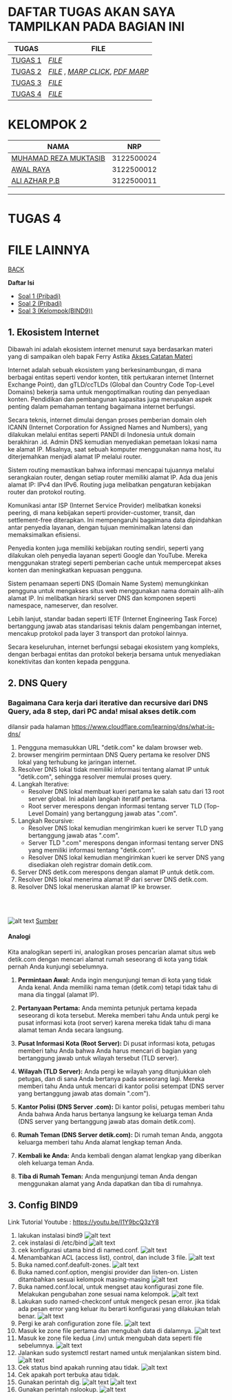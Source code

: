 # DAFTAR TUGAS AKAN SAYA TAMPILKAN PADA BAGIAN INI
| TUGAS | FILE |
| ------| -----|
| [TUGAS 1](https://github.com/Reza1290/SysAdmin-3122500024/blob/main/TUGAS1.md) |  _[FILE](https://github.com/Reza1290/SysAdmin-3122500024/blob/main/TUGAS1.md)_ |
| [TUGAS 2](#tugas-2) | _[FILE](https://github.com/Reza1290/SysAdmin-3122500024/blob/main/TUGAS_2/README.md)_ , _[MARP CLICK](TUGAS_2/PPT_SYSADMIN.md)_, _[PDF MARP](TUGAS_2/PPT_SYSADMIN.pdf)_|
| [TUGAS 3](#tugas-3) | _[FILE](https://github.com/Reza1290/SysAdmin-3122500024/blob/main/TUGAS_3/README.md)_|
| [TUGAS 4](#tugas-4) | _[FILE](https://github.com/Reza1290/SysAdmin-3122500024/blob/main/TUGAS_4/README.md)_|

# KELOMPOK 2

| NAMA | NRP |
| ---- | --- |
| [MUHAMAD REZA MUKTASIB](https://github.com/Reza1290)| 3122500024 |
| [AWAL RAYA](https://github.com/abirey)| 3122500012 |
| [ALI AZHAR P.B](https://github.com/AliAzhar14)| 3122500011 |

-------

# TUGAS 4
# FILE LAINNYA

[BACK](../README.md)


**Daftar Isi**
- [Soal 1 (Pribadi)](#1-ekosistem-internet)
- [Soal 2 (Pribadi)](#2-dns-query)
- [Soal 3 (Kelompok(BIND9))](#3-config-bind9)


## 1. Ekosistem Internet     

Dibawah ini adalah ekosistem internet menurut saya berdasarkan materi yang di sampaikan oleh bapak Ferry Astika [Akses Catatan Materi](/catatan.md)

Internet adalah sebuah ekosistem yang berkesinambungan, di mana berbagai entitas seperti vendor konten, titik pertukaran internet (Internet Exchange Point), dan gTLD/ccTLDs (Global dan Country Code Top-Level Domains) bekerja sama untuk mengoptimalkan routing dan penyediaan konten. Pendidikan dan pembangunan kapasitas juga merupakan aspek penting dalam pemahaman tentang bagaimana internet berfungsi.

Secara teknis, internet dimulai dengan proses pemberian domain oleh ICANN (Internet Corporation for Assigned Names and Numbers), yang dilakukan melalui entitas seperti PANDI di Indonesia untuk domain berakhiran .id. Admin DNS kemudian menyediakan pemetaan lokasi nama ke alamat IP. Misalnya, saat sebuah komputer menggunakan nama host, itu diterjemahkan menjadi alamat IP melalui router.

Sistem routing memastikan bahwa informasi mencapai tujuannya melalui serangkaian router, dengan setiap router memiliki alamat IP. Ada dua jenis alamat IP: IPv4 dan IPv6. Routing juga melibatkan pengaturan kebijakan router dan protokol routing.

Komunikasi antar ISP (Internet Service Provider) melibatkan koneksi peering, di mana kebijakan seperti provider-customer, transit, dan settlement-free diterapkan. Ini mempengaruhi bagaimana data dipindahkan antar penyedia layanan, dengan tujuan meminimalkan latensi dan memaksimalkan efisiensi.

Penyedia konten juga memiliki kebijakan routing sendiri, seperti yang dilakukan oleh penyedia layanan seperti Google dan YouTube. Mereka menggunakan strategi seperti pemberian cache untuk mempercepat akses konten dan meningkatkan kepuasan pengguna.

Sistem penamaan seperti DNS (Domain Name System) memungkinkan pengguna untuk mengakses situs web menggunakan nama domain alih-alih alamat IP. Ini melibatkan hirarki server DNS dan komponen seperti namespace, nameserver, dan resolver.

Lebih lanjut, standar badan seperti IETF (Internet Engineering Task Force) bertanggung jawab atas standarisasi teknis dalam pengembangan internet, mencakup protokol pada layer 3 transport dan protokol lainnya.

Secara keseluruhan, internet berfungsi sebagai ekosistem yang kompleks, dengan berbagai entitas dan protokol bekerja bersama untuk menyediakan konektivitas dan konten kepada pengguna.

## 2. DNS Query 
### Bagaimana Cara kerja dari iterative dan recursive dari DNS Query, ada 8 step, dari PC anda! misal akses detik.com


dilansir pada halaman https://www.cloudflare.com/learning/dns/what-is-dns/


1. Pengguna memasukkan URL "detik.com" ke dalam browser web.
2. browser mengirim permintaan DNS Query pertama ke resolver DNS lokal yang terhubung ke jaringan internet.
3. Resolver DNS lokal tidak memiliki informasi tentang alamat IP untuk "detik.com", sehingga resolver memulai proses query.
4. Langkah Iterative:
   - Resolver DNS lokal membuat kueri pertama ke salah satu dari 13 root server global. Ini adalah langkah iteratif pertama.
   - Root server merespons dengan informasi tentang server TLD (Top-Level Domain) yang bertanggung jawab atas ".com".
5. Langkah Recursive:
   - Resolver DNS lokal kemudian mengirimkan kueri ke server TLD yang bertanggung jawab atas ".com".
   - Server TLD ".com" merespons dengan informasi tentang server DNS yang memiliki informasi tentang "detik.com".
   - Resolver DNS lokal kemudian mengirimkan kueri ke server DNS yang disediakan oleh registrar domain detik.com.
6. Server DNS detik.com merespons dengan alamat IP untuk detik.com.
7. Resolver DNS lokal menerima alamat IP dari server DNS detik.com.
8. Resolver DNS lokal meneruskan alamat IP ke browser.

<br>
<br>

![alt text](https://github.com/Reza1290/SysAdmin-3122500024/blob/main/TUGAS_4/image.png)
[Sumber](https://cf-assets.www.cloudflare.com/slt3lc6tev37/1NzaAqpEFGjqTZPAS02oNv/bf7b3f305d9c35bde5c5b93a519ba6d5/what_is_a_dns_server_dns_lookup.png)


#### Analogi
Kita analogikan seperti ini, analogikan proses pencarian alamat situs web detik.com dengan mencari alamat rumah seseorang di kota yang tidak pernah Anda kunjungi sebelumnya.

1. **Permintaan Awal:**
   Anda ingin mengunjungi teman di kota yang tidak Anda kenal. Anda memiliki nama teman (detik.com) tetapi tidak tahu di mana dia tinggal (alamat IP).

2. **Pertanyaan Pertama:**
   Anda meminta petunjuk pertama kepada seseorang di kota tersebut. Mereka memberi tahu Anda untuk pergi ke pusat informasi kota (root server) karena mereka tidak tahu di mana alamat teman Anda secara langsung.

3. **Pusat Informasi Kota (Root Server):**
   Di pusat informasi kota, petugas memberi tahu Anda bahwa Anda harus mencari di bagian yang bertanggung jawab untuk wilayah tersebut (TLD server).

4. **Wilayah (TLD Server):**
   Anda pergi ke wilayah yang ditunjukkan oleh petugas, dan di sana Anda bertanya pada seseorang lagi. Mereka memberi tahu Anda untuk mencari di kantor polisi setempat (DNS server yang bertanggung jawab atas domain ".com").

5. **Kantor Polisi (DNS Server .com):**
   Di kantor polisi, petugas memberi tahu Anda bahwa Anda harus bertanya langsung ke keluarga teman Anda (DNS server yang bertanggung jawab atas domain detik.com).

6. **Rumah Teman (DNS Server detik.com):**
   Di rumah teman Anda, anggota keluarga memberi tahu Anda alamat lengkap teman Anda.

7. **Kembali ke Anda:**
   Anda kembali dengan alamat lengkap yang diberikan oleh keluarga teman Anda.

8. **Tiba di Rumah Teman:**
   Anda mengunjungi teman Anda dengan menggunakan alamat yang Anda dapatkan dan tiba di rumahnya.


## 3. Config BIND9


Link Tutorial Youtube : https://youtu.be/I1Y9bcQ3zY8
1. lakukan instalasi bind9
![alt text](https://github.com/Reza1290/SysAdmin-3122500024/blob/main/TUGAS_4/assets/ss.png)
2. cek instalasi di /etc/bind
![alt text](https://github.com/Reza1290/SysAdmin-3122500024/blob/main/TUGAS_4/assets/image.png)
3. cek konfigurasi utama bind di named.conf.
![alt text](https://github.com/Reza1290/SysAdmin-3122500024/blob/main/TUGAS_4/assets/image-1.png)
4. Menambahkan ACL (access list), control, dan include 3 file.
![alt text](https://github.com/Reza1290/SysAdmin-3122500024/blob/main/TUGAS_4/assets/image-2.png)
5. Buka named.conf.deafult-zones.
![alt text](https://github.com/Reza1290/SysAdmin-3122500024/blob/main/TUGAS_4/assets/image-3.png)
6. Buka named.conf.option, mengisi provider dan listen-on. Listen ditambahkan sesuai kelompok masing-masing
![alt text](https://github.com/Reza1290/SysAdmin-3122500024/blob/main/TUGAS_4/assets/image-4.png)
7. Buka named.conf.local, untuk mengset atau konfigurasi zone file. Melakukan pengubahan zone sesuai nama kelompok.
![alt text](https://github.com/Reza1290/SysAdmin-3122500024/blob/main/TUGAS_4/assets/image-5.png)
8. Lakukan sudo named-checkconf untuk mengeck pesan error. jika tidak ada pesan error yang keluar itu berarti konfigurasi yang dilakukan telah benar.
![alt text](https://github.com/Reza1290/SysAdmin-3122500024/blob/main/TUGAS_4/assets/image-9.png)
9. Pergi ke arah configuration zone file. 
![alt text](https://github.com/Reza1290/SysAdmin-3122500024/blob/main/TUGAS_4/assets/image-7.png)
10. Masuk ke zone file pertama dan mengubah data di dalamnya.
![alt text](https://github.com/Reza1290/SysAdmin-3122500024/blob/main/TUGAS_4/assets/image-8.png)
11. Masuk ke zone file kedua (.inv) untuk mengubah data seperti file sebelumnya.
![alt text](https://github.com/Reza1290/SysAdmin-3122500024/blob/main/TUGAS_4/assets/image-10.png)
12. Jalankan sudo systemctl restart named untuk menjalankan sistem bind.
![alt text](https://github.com/Reza1290/SysAdmin-3122500024/blob/main/TUGAS_4/assets/image-11.png)
13. Cek status bind apakah running atau tidak.
![alt text](https://github.com/Reza1290/SysAdmin-3122500024/blob/main/TUGAS_4/assets/image-15.png)
14. Cek apakah port terbuka atau tidak.
15. Gunakan perintah dig.
![alt text](https://github.com/Reza1290/SysAdmin-3122500024/blob/main/TUGAS_4/assets/image-14.png)
![alt text](https://github.com/Reza1290/SysAdmin-3122500024/blob/main/TUGAS_4/assets/image-12.png)
16. Gunakan perintah nslookup.
![alt text](https://github.com/Reza1290/SysAdmin-3122500024/blob/main/TUGAS_4/assets/image-13.png)

